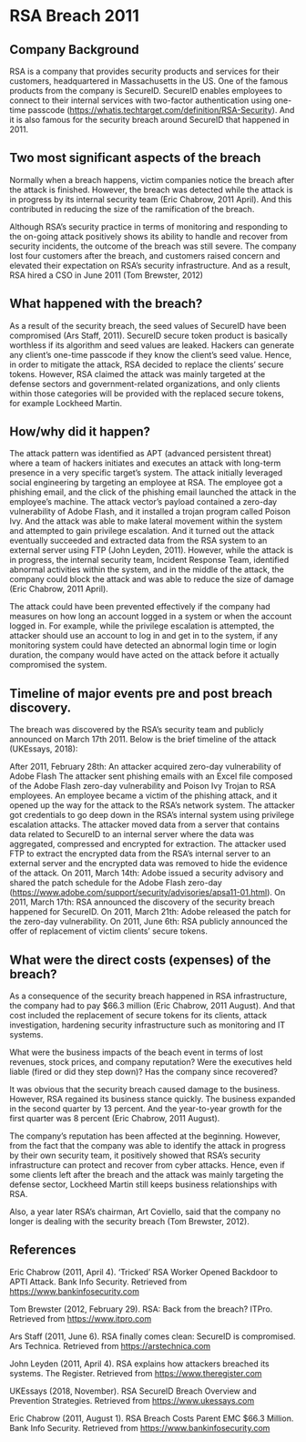 # RSA Breach 2011

## Company Background

RSA is a company that provides security products and services for their customers, headquartered in Massachusetts in the US. One of the famous products from the company is SecureID. SecureID enables employees to connect to their internal services with two-factor authentication using one-time passcode (https://whatis.techtarget.com/definition/RSA-Security). And it is also famous for the security breach around SecureID that happened in 2011.

## Two most significant aspects of the breach

Normally when a breach happens, victim companies notice the breach after the attack is finished. However, the breach was detected while the attack is in progress by its internal security team (Eric Chabrow, 2011 April). And this contributed in reducing the size of the ramification of the breach.

Although RSA’s security practice in terms of monitoring and responding to the on-going attack positively shows its ability to handle and recover from security incidents, the outcome of the breach was still severe. The company lost four customers after the breach, and customers raised concern and elevated their expectation on RSA’s security infrastructure. And as a result, RSA hired a CSO in June 2011 (Tom Brewster, 2012)

## What happened with the breach?

As a result of the security breach, the seed values of SecureID have been compromised (Ars Staff, 2011). SecureID secure token product is basically worthless if its algorithm and seed values are leaked. Hackers can generate any client’s one-time passcode if they know the client’s seed value. Hence, in order to mitigate the attack, RSA decided to replace the clients’ secure tokens. However, RSA claimed the attack was mainly targeted at the defense sectors and government-related organizations, and only clients within those categories will be provided with the replaced secure tokens, for example Lockheed Martin.

## How/why did it happen?

The attack pattern was identified as APT (advanced persistent threat) where a team of hackers initiates and executes an attack with long-term presence in a very specific target’s system. The attack initially leveraged social engineering by targeting an employee at RSA. The employee got a phishing email, and the click of the phishing email launched the attack in the employee’s machine. The attack vector’s payload contained a zero-day vulnerability of Adobe Flash, and it installed a trojan program called Poison Ivy. And the attack was able to make lateral movement within the system and attempted to gain privilege escalation. And it turned out the attack eventually succeeded and extracted data from the RSA system to an external server using FTP (John Leyden, 2011). However, while the attack is in progress, the internal security team, Incident Response Team, identified abnormal activities within the system, and in the middle of the attack, the company could block the attack and was able to reduce the size of damage (Eric Chabrow, 2011 April).

The attack could have been prevented effectively if the company had measures on how long an account logged in a system or when the account logged in. For example, while the privilege escalation is attempted, the attacker should use an account to log in and get in to the system, if any monitoring system could have detected an abnormal login time or login duration, the company would have acted on the attack before it actually compromised the system.

## Timeline of major events pre and post breach discovery.

The breach was discovered by the RSA’s security team and publicly announced on March 17th 2011. Below is the brief timeline of the attack (UKEssays, 2018):

After 2011, February 28th:
An attacker acquired zero-day vulnerability of Adobe Flash
The attacker sent phishing emails with an Excel file composed of the Adobe Flash zero-day vulnerability and Poison Ivy Trojan to RSA employees.
An employee became a victim of the phishing attack, and it opened up the way for the  attack to the RSA’s network system.
The attacker got credentials to go deep down in the RSA’s internal system using privilege escalation attacks.
The attacker moved data from a server that contains data related to SecureID to an internal server where the data was aggregated, compressed and encrypted for extraction.
The attacker used FTP to extract the encrypted data from the RSA’s internal server to an external server and the encrypted data was removed to hide the evidence of the attack.
On 2011, March 14th:
Adobe issued a security advisory and shared the patch schedule for the Adobe Flash zero-day (https://www.adobe.com/support/security/advisories/apsa11-01.html).
On 2011, March 17th:
RSA announced the discovery of the security breach happened for SecureID.
On 2011, March 21th:
Adobe released the patch for the zero-day vulnerability.
On 2011, June 6th:
RSA publicly announced the offer of replacement of victim clients’ secure tokens.

## What were the direct costs (expenses) of the breach? 

As a consequence of the security breach happened in RSA infrastructure, the company had to pay $66.3 million (Eric Chabrow, 2011 August). And that cost included the replacement of secure tokens for its clients, attack investigation, hardening security infrastructure such as monitoring and IT systems. 

What were the business impacts of the beach event in terms of lost revenues, stock prices, and company reputation? Were the executives held liable (fired or did they step down)? Has the company since recovered? 

It was obvious that the security breach caused damage to the business. However, RSA regained its business stance quickly. The business expanded in the second quarter by 13 percent. And the year-to-year growth for the first quarter was 8 percent (Eric Chabrow, 2011 August).

The company’s reputation has been affected at the beginning. However, from the fact that the company was able to identify the attack in progress by their own security team, it positively showed that RSA’s security infrastructure can protect and recover from cyber attacks. Hence, even if some clients left after the breach and the attack was mainly targeting the defense sector, Lockheed Martin still keeps business relationships with RSA.

Also, a year later RSA’s chairman, Art Coviello, said that the company no longer is dealing with the security breach (Tom Brewster, 2012).

## References

Eric Chabrow (2011, April 4). ‘Tricked’ RSA Worker Opened Backdoor to APTI Attack. Bank Info Security. Retrieved from https://www.bankinfosecurity.com

Tom Brewster (2012, February 29). RSA: Back from the breach? ITPro. Retrieved from https://www.itpro.com

Ars Staff (2011, June 6). RSA finally comes clean: SecureID is compromised. Ars Technica. Retrieved from  https://arstechnica.com

John Leyden (2011, April 4). RSA explains how attackers breached its systems. The Register. Retrieved from https://www.theregister.com

UKEssays (2018, November). RSA SecureID Breach Overview and Prevention Strategies. Retrieved from https://www.ukessays.com

Eric Chabrow (2011, August 1). RSA Breach Costs Parent EMC $66.3 Million. Bank Info Security. Retrieved from https://www.bankinfosecurity.com
